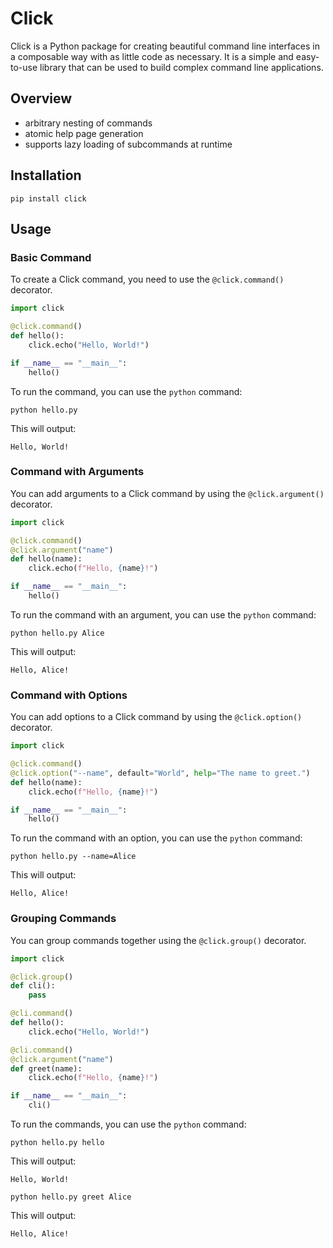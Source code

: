 # Click

Click is a Python package for creating beautiful command line interfaces in a composable way with as little code 
as necessary. It is a simple and easy-to-use library that can be used to build complex command line applications.

## Overview

- arbitrary nesting of commands
- atomic help page generation
- supports lazy loading of subcommands at runtime

## Installation

```Shell
pip install click
```

## Usage

### Basic Command

To create a Click command, you need to use the `@click.command()` decorator.

```Python
import click

@click.command()
def hello():
    click.echo("Hello, World!")

if __name__ == "__main__":
    hello()
```

To run the command, you can use the `python` command:

```Shell
python hello.py
```

This will output:

```Shell
Hello, World!
```


### Command with Arguments

You can add arguments to a Click command by using the `@click.argument()` decorator.

```Python
import click

@click.command()
@click.argument("name")
def hello(name):
    click.echo(f"Hello, {name}!")

if __name__ == "__main__":
    hello()
```

To run the command with an argument, you can use the `python` command:

```Shell
python hello.py Alice
```

This will output:

```Shell
Hello, Alice!
```

### Command with Options

You can add options to a Click command by using the `@click.option()` decorator.

```Python
import click

@click.command()
@click.option("--name", default="World", help="The name to greet.")
def hello(name):
    click.echo(f"Hello, {name}!")

if __name__ == "__main__":
    hello()
```

To run the command with an option, you can use the `python` command:

```Shell
python hello.py --name=Alice
```

This will output:

```Shell
Hello, Alice!
```

### Grouping Commands

You can group commands together using the `@click.group()` decorator.

```Python
import click

@click.group()
def cli():
    pass

@cli.command()
def hello():
    click.echo("Hello, World!")

@cli.command()
@click.argument("name")
def greet(name):
    click.echo(f"Hello, {name}!")

if __name__ == "__main__":
    cli()
```

To run the commands, you can use the `python` command:

```Shell
python hello.py hello
```

This will output:

```Shell
Hello, World!
```

```Shell
python hello.py greet Alice
```

This will output:

```Shell
Hello, Alice!
```

